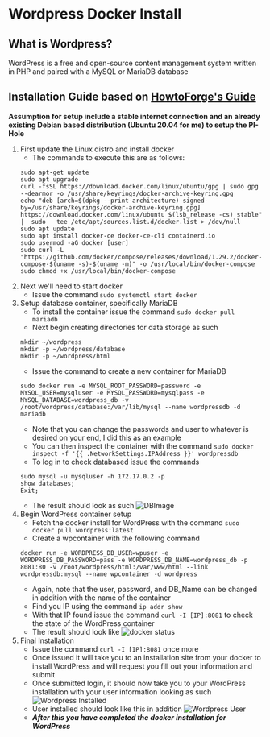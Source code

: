 # Wordpress Docker Install 
## What is Wordpress?
WordPress is a free and open-source content management system written in PHP and paired with a MySQL or MariaDB database
## Installation Guide based on [HowtoForge's Guide](https://www.howtoforge.com/tutorial/how-to-install-wordpress-with-docker-on-ubuntu/)
**Assumption for setup include a stable internet connection and an already existing Debian based distribution (Ubuntu 20.04 for me) to setup the PI-Hole**
1. First update the Linux distro and install docker 
    - The commands to execute this are as follows:
     ```
     sudo apt-get update
     sudo apt upgrade
     curl -fsSL https://download.docker.com/linux/ubuntu/gpg | sudo gpg --dearmor -o /usr/share/keyrings/docker-archive-keyring.gpg
    echo "deb [arch=$(dpkg --print-architecture) signed-by=/usr/share/keyrings/docker-archive-keyring.gpg] https://download.docker.com/linux/ubuntu $(lsb_release -cs) stable" |  sudo   tee /etc/apt/sources.list.d/docker.list > /dev/null
   sudo apt update
    sudo apt install docker-ce docker-ce-cli containerd.io
    sudo usermod -aG docker [user]
    sudo curl -L "https://github.com/docker/compose/releases/download/1.29.2/docker-compose-$(uname -s)-$(uname -m)" -o /usr/local/bin/docker-compose
    sudo chmod +x /usr/local/bin/docker-compose
   ```
2. Next we'll need to start docker 
    - Issue the command `sudo systemctl start docker`
3. Setup database container, specifically MariaDB
    - To install the container issue the command `sudo docker pull mariadb`
    - Next begin creating directories for data storage as such 
    ```
    mkdir ~/wordpress
    mkdir -p ~/wordpress/database
    mkdir -p ~/wordpress/html
    ```
    - Issue the command to create a new container for MariaDB 
    ```
    sudo docker run -e MYSQL_ROOT_PASSWORD=password -e MYSQL_USER=mysqluser -e MYSQL_PASSWORD=mysqlpass -e MYSQL_DATABASE=wordpress_db -v /root/wordpress/database:/var/lib/mysql --name wordpressdb -d mariadb
    ```
      - Note that you can change the passwords and user to whatever is desired on your end, I did this as an example 
   - You can then inspect the container with the command `sudo docker inspect -f '{{ .NetworkSettings.IPAddress }}' wordpressdb`
   - To log in to check databased issue the commands
   ```
   sudo mysql -u mysqluser -h 172.17.0.2 -p 
   show databases;
   Exit;
   ```
   - The result should look as such ![DBImage](https://github.com/RyanDerr/Wordpress-Docker/blob/main/Images/mysql.png)
4. Begin WordPress container setup 
    - Fetch the docker install for WordPress with the command `sudo docker pull wordpress:latest`
    - Create a wpcontainer with the following command 
    ```
    docker run -e WORDPRESS_DB_USER=wpuser -e WORDPRESS_DB_PASSWORD=pass -e WORDPRESS_DB_NAME=wordpress_db -p 8081:80 -v /root/wordpress/html:/var/www/html --link wordpressdb:mysql --name wpcontainer -d wordpress
    ```
   - Again, note that the user, password, and DB_Name can be changed in addition with the name of the container 
   - Find you IP using the command `ip addr show` 
   - With that IP found issue the command `curl -I [IP]:8081` to check the state of the WordPress container 
    - The result should look like ![docker status](https://github.com/RyanDerr/Wordpress-Docker/blob/main/Images/status.png) 
6. Final Installation 
    - Issue the command `curl -I [IP]:8081` once more
    - Once issued it will take you to an installation site from your docker to install WordPress and will request you fill out your information and submit 
    - Once submitted login, it should now take you to your WordPress installation with your user information looking as such ![Wordpress Installed](https://github.com/RyanDerr/Wordpress-Docker/blob/main/Images/final.png)
    - User installed should look like this in addition ![Wordpress User](https://github.com/RyanDerr/Wordpress-Docker/blob/main/Images/user.png)
    - ***After this you have completed the docker installation for WordPress***
